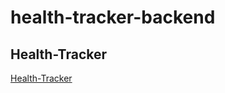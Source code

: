 # health-tracker-backend

## Health-Tracker
[Health-Tracker](https://github.com/evanslaton/health-tracker)
